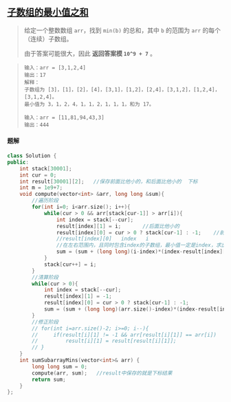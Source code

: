 ## [子数组的最小值之和](https://leetcode.cn/problems/sum-of-subarray-minimums/description/)

> 给定一个整数数组 `arr`，找到 `min(b)` 的总和，其中 `b` 的范围为 `arr` 的每个（连续）子数组。
>
> 由于答案可能很大，因此 **返回答案模 `10^9 + 7`** 。

> ```
> 输入：arr = [3,1,2,4]
> 输出：17
> 解释：
> 子数组为 [3]，[1]，[2]，[4]，[3,1]，[1,2]，[2,4]，[3,1,2]，[1,2,4]，[3,1,2,4]。 
> 最小值为 3，1，2，4，1，1，2，1，1，1，和为 17。
> ```
>
> ```
> 输入：arr = [11,81,94,43,3]
> 输出：444
> ```

#### 题解

```c++
class Solution {
public:
    int stack[30001];
    int cur = 0;
    int result[30001][2];   //保存前面比他小的，和后面比他小的  下标
    int m = 1e9+7;
    void compute(vector<int> &arr, long long &sum){
        //遍历阶段
        for(int i=0; i<arr.size(); i++){
            while(cur > 0 && arr[stack[cur-1]] > arr[i]){
                int index = stack[--cur];
                result[index][1] = i;       //后面比他小的
                result[index][0] = cur > 0 ? stack[cur-1] : -1;    //前面比他小的，就是栈里面的邻居
                //result[index][0]   index   i
                //在左右范围内，且同时包含index的子数组，最小值一定是index，求出组数*arr[index]
                sum = (sum + (long long)(i-index)*(index-result[index][0])*arr[index]) % m; //弹出栈就结算一个
            }
            stack[cur++] = i;
        }
        //清算阶段
        while(cur > 0){
            int index = stack[--cur];
            result[index][1] = -1;
            result[index][0] = cur > 0 ? stack[cur-1] : -1;
            sum = (sum + (long long)(arr.size()-index)*(index-result[index][0])*arr[index]) % m;
        }
        //修正阶段
        // for(int i=arr.size()-2; i>=0; i--){
        //     if(result[i][1] != -1 && arr[result[i][1]] == arr[i])
        //         result[i][1] = result[result[i][1]];
        // }
    }
    int sumSubarrayMins(vector<int>& arr) {
        long long sum = 0;
        compute(arr, sum);   //result中保存的就是下标结果
        return sum;
    }
};
```

